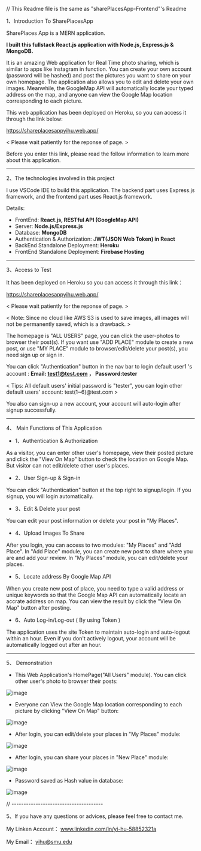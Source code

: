 // This Readme file is the same as "sharePlacesApp-Frontend"'s Readme

1、Introduction To SharePlacesApp

SharePlaces App is a MERN application.

**I built this fullstack React.js application with Node.js, Express.js & MongoDB.**

It is an amazing Web application for Real Time photo sharing, which is similar to apps like Instagram in function. You can create your own account (password will be hashed) and post the pictures you want to share on your own homepage. The application also allows you to edit and delete your own images. Meanwhile, the GoogleMap API will automatically locate your typed address on the map, and anyone can view the Google Map location corresponding to each picture.

This web application has been deployed on Heroku, so you can access it through the link below:

https://shareplacesappyihu.web.app/

< Please wait patiently for the reponse of page. >

Before you enter this link, please read the follow information to learn more about this application.

-----------------------------------

2、The technologies involved in this project


I use VSCode IDE to build this application. The backend part uses Express.js framework, and the frontend part uses React.js framework.

Details: 

- FrontEnd: **React.js, RESTful API (GoogleMap API)**
- Server: **Node.js/Express.js**
- Database: **MongoDB**
- Authentication & Authorization: J**WT(JSON Web Token) in React**
- BackEnd Standalone Deployment: **Heroku**
- FrontEnd Standalone Deployment: **Firebase Hosting**

------------------------------

3、Access to Test


It has been deployed on Heroku so you can access it through this link：

https://shareplacesappyihu.web.app/

< Please wait patiently for the reponse of page. >

< Note: Since no cloud like AWS S3 is used to save images, all images will not be permanently saved, which is a drawback. >

The homepage is "ALL USERS" page, you can click the user-photos to browser their post(s). If you want use "ADD PLACE" module to create a new post, or use "MY PLACE" module to browser/edit/delete your post(s), you need sign up or sign in.

You can click "Authentication" button in the nav bar to login default user1 's account : **Email: test1@test.com ， Password:tester**

< Tips: All default users' initial password is "tester", you can login other default users' account: test(1~6)@test.com >

You also can sign-up a new account, your account will auto-login after signup successfully.


-----------

4、 Main Functions of This Application 

- 1、Authentication & Authorization

As a visitor, you can enter other user's homepage, view their posted picture and click the "View On Map" button to check the location on Google Map. But visitor can not edit/delete other user's places.

- 2、User Sign-up & Sign-in

 You can click "Authentication" button at the top right to signup/login. If you signup, you will login automatically.
 
- 3、Edit & Delete your post

 You can edit your post information or delete your post in "My Places".

- 4、Upload Images To Share

After you login, you can access to two modules: "My Places" and "Add Place". In "Add Place" module, you can create new post to share where you are and add your review. In "My Places" module, you can edit/delete your places.

- 5、Locate address By Google Map API

When you create new post of place, you need to type a valid address or unique keywords so that the Google Map API can automatically locate an accrate address on map. You can view the result by click the "View On Map" button after posting. 

- 6、Auto Log-in/Log-out ( By using Token )

The application uses the site Token to maintain auto-login and auto-logout within an hour. Even if you don't actively logout, your account will be automatically logged out after an hour.


----------------------------------

5、 Demonstration

- This Web Application's HomePage("All Users" module). You can click other user's photo to browser their posts:

![image](https://user-images.githubusercontent.com/69294450/189479638-db253fdd-0ee5-40b8-b038-1304184b990d.png)

- Everyone can View the Google Map location corresponding to each picture by clicking "View On Map" button:

![image](https://user-images.githubusercontent.com/69294450/189479574-0895fb61-e5c7-4736-869a-b078df825955.png)

- After login, you can edit/delete your places in "My Places" module:

![image](https://user-images.githubusercontent.com/69294450/189479663-17c426e2-86e5-46cb-b72f-306d964254e5.png)

- After login, you can share your places in "New Place" module:

![image](https://user-images.githubusercontent.com/69294450/189479911-5dc6c36f-7491-4e35-9f62-f1e34cd2f069.png)

- Password saved as Hash value in database:

![image](https://user-images.githubusercontent.com/69294450/189479116-17341d3b-8e5a-42a0-b153-7526eb64b652.png)


// --------------------------------------

5、If you have any questions or advices, please feel free to contact me.

My Linken Account： www.linkedin.com/in/yi-hu-58852321a

My Email： yihu@smu.edu 
